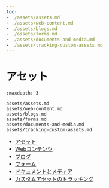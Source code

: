 ```yaml
---
toc:
- ./assets/assets.md
- ./assets/web-content.md
- ./assets/blogs.md
- ./assets/forms.md
- ./assets/documents-and-media.md
- ./assets/tracking-custom-assets.md
---
```

# アセット

```{toctree}
:maxdepth: 3

assets/assets.md
assets/web-content.md
assets/blogs.md
assets/forms.md
assets/documents-and-media.md
assets/tracking-custom-assets.md
```

- [アセット](./assets/assets.md)
- [Webコンテンツ](./assets/web-content.md)
- [ブログ](./assets/blogs.md)
- [フォーム](./assets/forms.md)
- [ドキュメントとメディア](./assets/documents-and-media.md)
- [カスタムアセットのトラッキング](./assets/tracking-custom-assets.md)